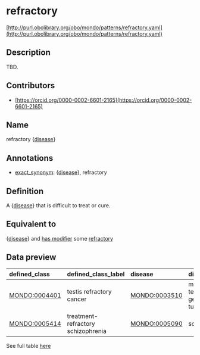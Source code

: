 # refractory 

[http://purl.obolibrary.org/obo/mondo/patterns/refractory.yaml](http://purl.obolibrary.org/obo/mondo/patterns/refractory.yaml)
## Description 

TBD.
## Contributors 
* [https://orcid.org/0000-0002-6601-2165](https://orcid.org/0000-0002-6601-2165) 
## Name 

refractory {[disease](http://purl.obolibrary.org/obo/MONDO_0000001)}

## Annotations 

* [exact_synonym](http://www.geneontology.org/formats/oboInOwl#hasExactSynonym): {[disease](http://purl.obolibrary.org/obo/MONDO_0000001)}, refractory

## Definition 

A {[disease](http://purl.obolibrary.org/obo/MONDO_0000001)} that is difficult to treat or cure.

## Equivalent to 

{[disease](http://purl.obolibrary.org/obo/MONDO_0000001)} and [has modifier](http://purl.obolibrary.org/obo/RO_0002573) some [refractory](http://purl.obolibrary.org/obo/HP_0031375)

## Data preview 
| defined_class                                | defined_class_label                | disease                                      | disease_label                        |
|:---------------------------------------------|:-----------------------------------|:---------------------------------------------|:-------------------------------------|
| [MONDO:0004401](http://purl.obolibrary.org/obo/MONDO_0004401) | testis refractory cancer           | [MONDO:0003510](http://purl.obolibrary.org/obo/MONDO_0003510) | malignant testicular germ cell tumor |
| [MONDO:0005414](http://purl.obolibrary.org/obo/MONDO_0005414) | treatment-refractory schizophrenia | [MONDO:0005090](http://purl.obolibrary.org/obo/MONDO_0005090) | schizophrenia                        |

See full table [here](https://github.com/monarch-initiative/mondo/blob/master/src/patterns/data/matches/refractory.tsv) 
